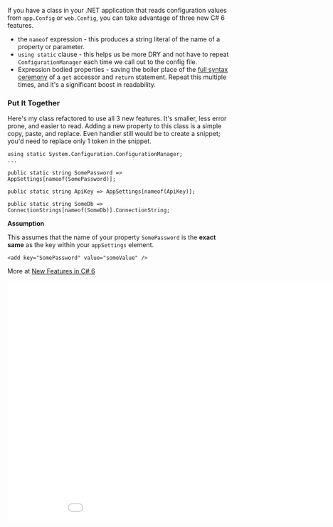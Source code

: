 <!--{Title:"Using C# 6 Features To Cut Out Boilerplate And Improve Readability",Intro:"Combining 3 new features of C# 6 to makes a configuration class easier to read and maintain.",PublishedOn:"07-Mar-2015 16:42", Tags:["C#"]}-->

If you have a class in your .NET application that reads configuration values from `app.Config` or `web.Config`, you can take advantage of three new C# 6 features.

- the `nameof` expression - this produces a string literal of the name of a property or parameter.
- `using static` clause - this helps us be more DRY and not have to repeat `ConfigurationManager` each time we call out to the config file.
- Expression bodied properties - saving the boiler place of the [full syntax ceremony](http://i.imgur.com/lPWVNPm.png) of a `get` accessor and `return` statement. Repeat this multiple times, and it's a significant boost in readability.

### Put It Together

Here's my class refactored to use all 3 new features. It's smaller, less error prone, and easier to read. Adding a new property to this class is a simple copy, paste, and replace. Even handier still would be to create a snippet; you'd need to replace only 1 token in the snippet.
 
    using static System.Configuration.ConfigurationManager;
    ...
    
    public static string SomePassword => AppSettings[nameof(SomePassword)];
    
    public static string ApiKey => AppSettings[nameof(ApiKey)];
    
    public static string SomeDb => ConnectionStrings[nameof(SomeDb)].ConnectionString;
    
    
**Assumption**
  
This assumes that the name of your property `SomePassword` is the **exact same** as the key within your `appSettings` element.

    <add key="SomePassword" value="someValue" />
  
More at [New Features in C# 6](http://blogs.msdn.com/b/csharpfaq/archive/2014/11/20/new-features-in-c-6.aspx)   
       
<iframe src="//channel9.msdn.com/Events/Visual-Studio/Connect-event-2014/116/player?format=html5" width="960" height="540" allowFullScreen frameBorder="0"></iframe>

